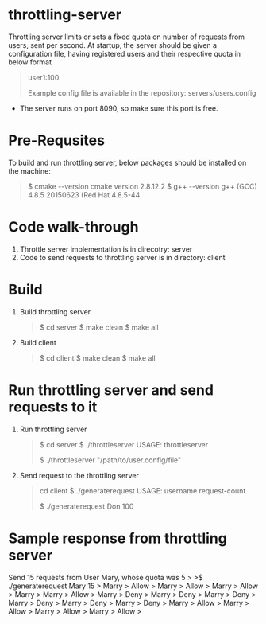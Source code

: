 # throttling-server
Throttling server limits or sets a fixed quota on number of requests from users, sent per second.
At startup, the server should be given a configuration file, having registered users and their
respective quota in below format
>
> user1:100
>
> Example config file is available in the repository: servers/users.config

* The server runs on port 8090, so make sure this port is free.

# Pre-Requsites
To build and run throttling server, below packages should be installed on the machine:
>
>$ cmake --version
> cmake version 2.8.12.2
>$ g++ --version
> g++ (GCC) 4.8.5 20150623 (Red Hat 4.8.5-44
>

# Code walk-through
1. Throttle server implementation is in direcotry: server
2. Code to send requests to throttling server is in directory: client

# Build
1. Build throttling server
    >
    >$ cd server
    >$ make clean
    >$ make all
    >
2. Build client
   >
   >$ cd client
   >$ make clean
   >$ make all

# Run throttling server and send requests to it
1. Run throttling server
    >
    >$ cd server
    >$ ./throttleserver 
    >USAGE: throttleserver <user-quota-config-file>
    >
    >$ ./throttleserver "/path/to/user.config/file"
    >
2. Send request to the throttling server
    >
    > cd client
    >$ ./generaterequest 
    >USAGE: username request-count
    >
    >$ ./generaterequest Don 100
    >
# Sample response from throttling server
Send 15 requests from User Mary, whose quota was 5
    >
    >$ ./generaterequest Mary 15
    > Marry
    > Allow
    > Marry
    > Allow
    > Marry
    > Allow
    > Marry
    > Marry
    > Allow
    > Marry
    > Deny
    > Marry
    > Deny
    > Marry
    > Deny
    > Marry
    > Deny
    > Marry
    > Deny
    > Marry
    > Deny
    > Marry
    > Allow
    > Marry
    > Allow
    > Marry
    > Allow
    > Marry
    > Allow
    >


